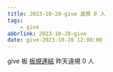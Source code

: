 ```yaml
---
title: 2023-10-28-give 違規 0 人
tags:
    - give
abbrlink: 2023-10-28-give
date: give-2023-10-28 12:00:00
---
```

give 板 [板規連結](https://www.ptt.cc/bbs/give/M.1612495900.A.C32.html)
昨天違規 0 人
